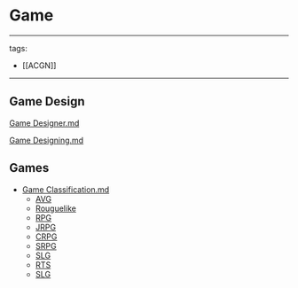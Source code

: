# Game

---
tags:
  - [[ACGN]]

---



## Game Design

[Game Designer.md](./Game%20Designer.md)

[Game Designing.md](./Game%20Designing.md)


## Games
* [Game Classification.md](./Game%20Classification.md)
  * [AVG](./AVG/)
  * [Rouguelike](./Rouguelike/)
  * [RPG](./RPG/)
  * [JRPG](./JRPG/)
  * [CRPG](./CRPG/)
  * [SRPG](./SRPG/)
  * [SLG](./SLG/)
  * [RTS](./RTS/)
  * [SLG](./SLG/)



